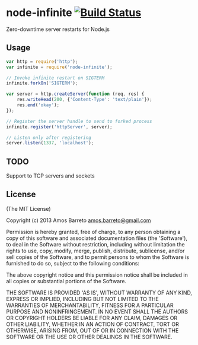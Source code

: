 
# node-infinite [![Build Status](https://travis-ci.org/uber/infinite.png?branch=master)](https://travis-ci.org/uber/infinite)

  Zero-downtime server restarts for Node.js

## Usage

```javascript
var http = require('http');
var infinite = require('node-infinite');

// Invoke infinite restart on SIGTERM
infinite.forkOn('SIGTERM');

var server = http.createServer(function (req, res) {
    res.writeHead(200, {'Content-Type': 'text/plain'});
    res.end('okay');
});

// Register the server handle to send to forked process
infinite.register('httpServer', server);

// Listen only after registering
server.listen(1337, 'localhost');
```

## TODO

Support to TCP servers and sockets

## License

(The MIT License)

Copyright (c) 2013 Amos Barreto <amos.barreto@gmail.com>

Permission is hereby granted, free of charge, to any person obtaining
a copy of this software and associated documentation files (the
'Software'), to deal in the Software without restriction, including
without limitation the rights to use, copy, modify, merge, publish,
distribute, sublicense, and/or sell copies of the Software, and to
permit persons to whom the Software is furnished to do so, subject to
the following conditions:

The above copyright notice and this permission notice shall be
included in all copies or substantial portions of the Software.

THE SOFTWARE IS PROVIDED 'AS IS', WITHOUT WARRANTY OF ANY KIND,
EXPRESS OR IMPLIED, INCLUDING BUT NOT LIMITED TO THE WARRANTIES OF
MERCHANTABILITY, FITNESS FOR A PARTICULAR PURPOSE AND NONINFRINGEMENT.
IN NO EVENT SHALL THE AUTHORS OR COPYRIGHT HOLDERS BE LIABLE FOR ANY
CLAIM, DAMAGES OR OTHER LIABILITY, WHETHER IN AN ACTION OF CONTRACT,
TORT OR OTHERWISE, ARISING FROM, OUT OF OR IN CONNECTION WITH THE
SOFTWARE OR THE USE OR OTHER DEALINGS IN THE SOFTWARE.
